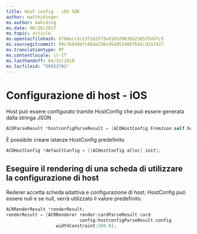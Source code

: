 ```yaml
---
title: Host config - iOS SDK
author: matthidinger
ms.author: mahiding
ms.date: 06/26/2017
ms.topic: article
ms.openlocfilehash: b788ecc5c2371d2575e0165296365238535dd7c5
ms.sourcegitcommit: 99c7b64d6fc66da336c454951406fb42cd2a7427
ms.translationtype: MT
ms.contentlocale: it-IT
ms.lasthandoff: 04/12/2019
ms.locfileid: "59553703"
---
```

# <a name="host-config---ios"></a>Configurazione di host - iOS

Host può essere configurato tramite HostConfig che può essere generata dalla stringa JSON

```objective-c
ACOParseResult *hostconfigParseResult = [ACOHostConfig FromJson:self.hostconfig];
```

È possibile creare istanze HostConfig predefinito

```objective-c
ACOHostConfig *defaultConfig = [[ACHostConfig alloc] init];
```

## <a name="render-a-card-using-host-config"></a>Eseguire il rendering di una scheda di utilizzare la configurazione di host

Rederer accetta scheda adattiva e configurazione di host. HostConfig può essere null e se null, verrà utilizzato il valore predefinito.

```objective-c
ACRRenderResult *renderResult;
renderResult = [ACRRenderer render:cardParseResult.card
                            config:hostconfigParseResult.config
                   widthConstraint:300.0];
```